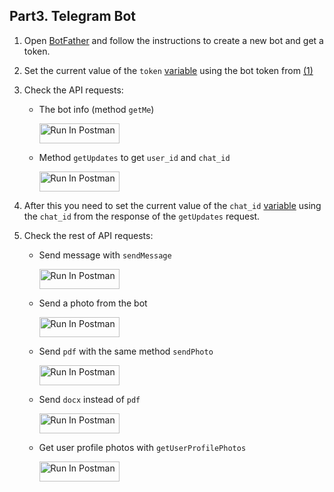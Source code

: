 ## Part3. Telegram Bot

1. Open [BotFather](https://t.me/BotFather) and follow the instructions to create a new bot and get a token.
2. Set the current value of the `token` [variable](https://www.postman.com/security-explorer-76171055/workspace/s21-elidacon-backend-project1/collection/34616296-d8511e35-bfe2-4e73-8d69-501d892e07df?tab=variables) using the bot token from [(1)](#1-open-botfather-and-follow-the-instructions-to-create-a-new-bot-and-get-a-token)
3. Check the API requests:
   
   - The bot info (method `getMe`)
  
       [<img src="https://run.pstmn.io/button.svg" alt="Run In Postman" style="width: 128px; height: 32px;">](https://www.postman.com/security-explorer-76171055/workspace/s21-elidacon-backend-project1/request/34616296-24742a74-40bb-46ca-9303-fec51d8ab83b)

   - Method `getUpdates` to get `user_id` and `chat_id`
      
       [<img src="https://run.pstmn.io/button.svg" alt="Run In Postman" style="width: 128px; height: 32px;">](https://www.postman.com/security-explorer-76171055/workspace/s21-elidacon-backend-project1/request/34616296-28effae1-38b7-44fe-8dda-f2e102d16f10)

4. After this you need to set the current value of the `chat_id` [variable](https://www.postman.com/security-explorer-76171055/workspace/s21-elidacon-backend-project1/collection/34616296-d8511e35-bfe2-4e73-8d69-501d892e07df?tab=variables) using the `chat_id` from the response of the `getUpdates` request.
5. Check the rest of API requests:
  
   - Send message with `sendMessage`
      
       [<img src="https://run.pstmn.io/button.svg" alt="Run In Postman" style="width: 128px; height: 32px;">](https://www.postman.com/security-explorer-76171055/workspace/s21-elidacon-backend-project1/request/34616296-79325dfc-22d9-4c12-b0c7-821a5e9c93cc)

   - Send a photo from the bot
      
       [<img src="https://run.pstmn.io/button.svg" alt="Run In Postman" style="width: 128px; height: 32px;">](https://www.postman.com/security-explorer-76171055/workspace/s21-elidacon-backend-project1/request/34616296-c07b02ea-167e-44e1-a03b-10e44bbbf2d7)

   - Send `pdf` with the same method `sendPhoto`
      
       [<img src="https://run.pstmn.io/button.svg" alt="Run In Postman" style="width: 128px; height: 32px;">](https://www.postman.com/security-explorer-76171055/workspace/s21-elidacon-backend-project1/request/34616296-265204a5-9ee9-4a20-a682-f042d9d5e148)

   - Send `docx` instead of `pdf`
      
       [<img src="https://run.pstmn.io/button.svg" alt="Run In Postman" style="width: 128px; height: 32px;">](https://www.postman.com/security-explorer-76171055/workspace/s21-elidacon-backend-project1/request/34616296-aef008d4-0b7a-459b-9034-46cf8136189b)

   - Get user profile photos with `getUserProfilePhotos`
      
       [<img src="https://run.pstmn.io/button.svg" alt="Run In Postman" style="width: 128px; height: 32px;">](https://www.postman.com/security-explorer-76171055/workspace/s21-elidacon-backend-project1/request/34616296-d4fe47e0-0838-4081-ba6c-f29a4429aed8)

